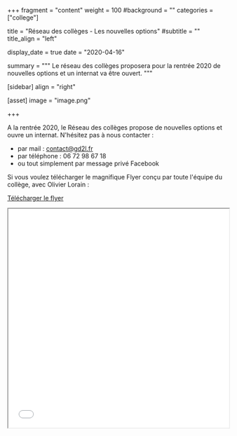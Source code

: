 +++
fragment = "content"
weight = 100
#background = ""
categories = ["college"]

title = "Réseau des collèges - Les nouvelles options"
#subtitle = ""
title_align = "left"

display_date = true
date = "2020-04-16"

summary = """
Le réseau des collèges proposera pour la rentrée 2020 de nouvelles options et un internat va être ouvert. 
"""
    
[sidebar]
  align = "right"

[asset]
  image = "image.png"
  
+++

A la rentrée 2020, le Réseau des collèges propose de nouvelles options et ouvre un internat. N'hésitez pas à nous contacter : 
* par mail : contact@gd2l.fr
* par téléphone : 06 72 98 67 18
* ou tout simplement par message privé Facebook

Si vous voulez télécharger le magnifique Flyer conçu par toute l'équipe du collège, avec Olivier Lorain :

<a href="flyer.jpg">Télécharger le flyer</a>

<iframe src="flyer.jpg" width="100%" height="500px"></iframe>





